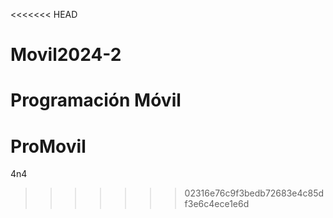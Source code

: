 <<<<<<< HEAD
# Movil2024-2
Programación Móvil
=======
# ProMovil
4n4
>>>>>>> 02316e76c9f3bedb72683e4c85df3e6c4ece1e6d
